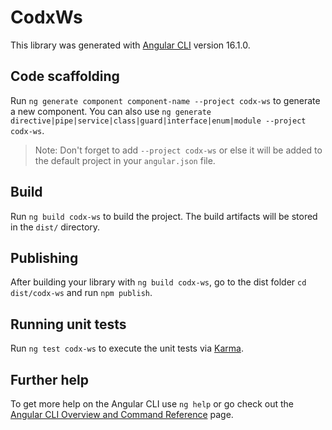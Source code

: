 # CodxWs

This library was generated with [Angular CLI](https://github.com/angular/angular-cli) version 16.1.0.

## Code scaffolding

Run `ng generate component component-name --project codx-ws` to generate a new component. You can also use `ng generate directive|pipe|service|class|guard|interface|enum|module --project codx-ws`.
> Note: Don't forget to add `--project codx-ws` or else it will be added to the default project in your `angular.json` file. 

## Build

Run `ng build codx-ws` to build the project. The build artifacts will be stored in the `dist/` directory.

## Publishing

After building your library with `ng build codx-ws`, go to the dist folder `cd dist/codx-ws` and run `npm publish`.

## Running unit tests

Run `ng test codx-ws` to execute the unit tests via [Karma](https://karma-runner.github.io).

## Further help

To get more help on the Angular CLI use `ng help` or go check out the [Angular CLI Overview and Command Reference](https://angular.io/cli) page.
